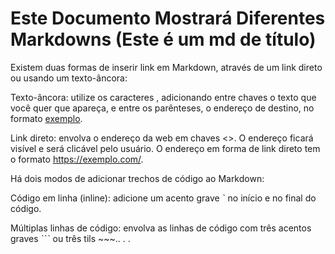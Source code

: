 # Este Documento Mostrará Diferentes Markdowns (Este é um md de título)

Existem duas formas de inserir link em Markdown, através de um link direto ou usando um texto-âncora:

Texto-âncora: utilize os caracteres [](), adicionando entre chaves o texto que você quer que apareça, e entre os parênteses, o endereço de destino, no formato [exemplo](https://exemplo.com/).

Link direto: envolva o endereço da web em chaves <>. O endereço ficará visível e será clicável pelo usuário. O endereço em forma de link direto tem o formato <https://exemplo.com/>.

Há dois modos de adicionar trechos de código ao Markdown:

Código em linha (inline): adicione um acento grave ˋ no início e no final do código.

Múltiplas linhas de código: envolva as linhas de código com três acentos graves ˋˋˋ ou três tils ~~~..
.
.
